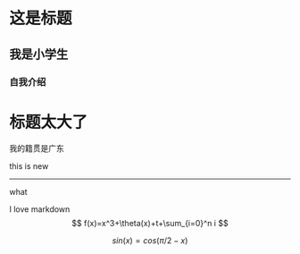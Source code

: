 # 这是标题

## 我是小学生

### 自我介绍

# 标题太大了

我的籍贯是广东

this is new

-------------

what

I love markdown
$$
f(x)=x^3+\theta(x)+t+\sum_{i=0}^n i
$$

$$
sin(x)=cos(\pi/2-x)
$$





